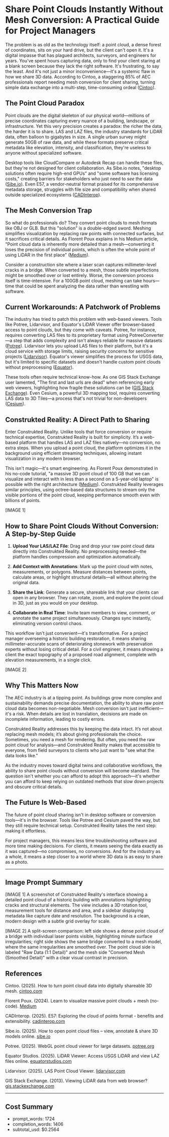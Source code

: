 

# Share Point Clouds Instantly Without Mesh Conversion: A Practical Guide for Project Managers

The problem is as old as the technology itself: a point cloud, a dense forest of coordinates, sits on your hard drive, but the client can't open it. It's a digital impasse that has plagued architects, surveyors, and engineers for years. You've spent hours capturing data, only to find your client staring at a blank screen because they lack the right software. It's frustrating, to say the least. And it's not just a minor inconvenience—it's a systemic flaw in how we share 3D data. According to Cintoo, a staggering 85% of AEC professionals report needing mesh conversion for client sharing, turning simple data exchange into a multi-step, time-consuming ordeal ([Cintoo](https://cintoo.com/en/blog/how-to-turn-point-cloud-data-into-digitally-shareable-3d-mesh)).  

## The Point Cloud Paradox  

Point clouds are the digital skeleton of our physical world—millions of precise coordinates capturing every nuance of a building, landscape, or infrastructure. Yet this very precision creates a paradox: the richer the data, the harder it is to share. LAS and LAZ files, the industry standards for LiDAR data, often balloon to gigabytes in size. A single urban survey might generate 50GB of raw data, and while these formats preserve critical metadata like elevation, intensity, and classification, they're useless to anyone without specialized software.  

Desktop tools like CloudCompare or Autodesk Recap can handle these files, but they're not designed for client collaboration. As Sibe.io notes, "desktop solutions often require high-end GPUs" and "some software has licensing costs," creating barriers for stakeholders who just need to *see* the data ([Sibe.io](https://www.sibe.io/3d-viewer/point-cloud)). Even E57, a vendor-neutral format praised for its comprehensive metadata storage, struggles with file size and compatibility when shared outside specialized ecosystems ([CADInterop](https://www.cadinterop.com/en/formats/cloud-point/e57.html)).  

## The Mesh Conversion Trap  

So what do professionals do? They convert point clouds to mesh formats like OBJ or GLB. But this "solution" is a double-edged sword. Meshing simplifies visualization by replacing raw points with connected surfaces, but it sacrifices critical details. As Florent Poux explains in his Medium article, "Point cloud data is inherently more detailed than a mesh—converting it loses the precision of individual points, which is often the whole point of using LiDAR in the first place" ([Medium](https://medium.com/data-science/learn-to-visualize-massive-point-clouds-3d-mesh-with-no-code-tools-1835dd4be37f)).  

Consider a construction site where a laser scan captures millimeter-level cracks in a bridge. When converted to a mesh, those subtle imperfections might be smoothed over or lost entirely. Worse, the conversion process itself is time-intensive. For a 100GB point cloud, meshing can take hours—time that could be spent analyzing the data rather than wrestling with software.  

## Current Workarounds: A Patchwork of Problems  

The industry has tried to patch this problem with web-based viewers. Tools like Potree, Lidarvisor, and Equator's LiDAR Viewer offer browser-based access to point clouds, but they come with caveats. Potree, for instance, requires converting LAS files to its proprietary format using PotreeConverter—a step that adds complexity and isn't always reliable for massive datasets ([Potree](https://potree.org/)). Lidarvisor lets you upload LAS files to their platform, but it's a cloud service with storage limits, raising security concerns for sensitive projects ([Lidarvisor](https://lidarvisor.com/point-cloud-viewer/)). Equator's viewer simplifies the process for USGS data, but it's limited to specific datasets and doesn't handle custom point clouds without preprocessing ([Equator](https://equatorstudios.com/lidar-viewer/)).  

These tools often require technical know-how. As one GIS Stack Exchange user lamented, "The first and last urls are dead" when referencing early web viewers, highlighting how fragile these solutions can be ([GIS Stack Exchange](https://gis.stackexchange.com/questions/77427/viewing-lidar-data-from-web-browser)). Even Cesium, a powerful 3D mapping tool, requires converting LAS data to 3D Tiles—a process that's not trivial for non-developers ([Cesium](https://cesiumjs.org/Cesium/Apps/Sandcastle/?src=3D%20Tiles%20Point%20Cloud.html&label=3D%20Tiles)).  

## Construkted Reality: A Direct Path to Sharing  

Enter Construkted Reality. Unlike tools that force conversion or require technical expertise, Construkted Reality is built for simplicity. It’s a web-based platform that handles LAS and LAZ files natively—no conversion, no extra steps. When you upload a point cloud, the platform optimizes it in the background using efficient streaming techniques, allowing instant visualization in any modern browser.  

This isn't magic—it's smart engineering. As Florent Poux demonstrated in his no-code tutorial, "a massive 3D point cloud of 100 GB that we can visualize and interact with in less than a second on a 5-year-old laptop" is possible with the right architecture ([Medium](https://medium.com/data-science/learn-to-visualize-massive-point-clouds-3d-mesh-with-no-code-tools-1835dd4be37f)). Construkted Reality leverages similar principles, using octree-based data structures to stream only the visible portions of the point cloud, keeping performance smooth even with billions of points.  

[IMAGE 1]  

## How to Share Point Clouds Without Conversion: A Step-by-Step Guide  

1. **Upload Your LAS/LAZ File**: Drag and drop your raw point cloud data directly into Construkted Reality. No preprocessing needed—the platform handles compression and optimization automatically.  

2. **Add Context with Annotations**: Mark up the point cloud with notes, measurements, or polygons. Measure distances between points, calculate areas, or highlight structural details—all without altering the original data.  

3. **Share the Link**: Generate a secure, shareable link that your clients can open in any browser. They can rotate, zoom, and explore the point cloud in 3D, just as you would on your desktop.  

4. **Collaborate in Real Time**: Invite team members to view, comment, or annotate the same project simultaneously. Changes sync instantly, eliminating version control chaos.  

This workflow isn't just convenient—it's transformative. For a project manager overseeing a historic building restoration, it means sharing millimeter-accurate scans of deteriorating stonework with preservation experts without losing critical detail. For a civil engineer, it means showing a client the exact topography of a proposed road alignment, complete with elevation measurements, in a single click.  

[IMAGE 2]  

## Why This Matters Now  

The AEC industry is at a tipping point. As buildings grow more complex and sustainability demands precise documentation, the ability to share raw point cloud data becomes non-negotiable. Mesh conversion isn't just inefficient—it's a risk. When details are lost in translation, decisions are made on incomplete information, leading to costly errors.  

Construkted Reality addresses this by keeping the data intact. It’s not about replacing mesh models; it’s about giving professionals the choice. Sometimes, you need a mesh for rendering. But often, you need the raw point cloud for analysis—and Construkted Reality makes that accessible to everyone, from field surveyors to clients who just want to "see what the data looks like."  

As the industry moves toward digital twins and collaborative workflows, the ability to share point clouds without conversion will become standard. The question isn't whether you can afford to adopt this approach—it's whether you can afford to keep relying on outdated methods that slow down projects and obscure critical details.  

## The Future Is Web-Based  

The future of point cloud sharing isn't in desktop software or conversion tools—it's in the browser. Tools like Potree and Cesium paved the way, but they still require technical setup. Construkted Reality takes the next step: making it effortless.  

For project managers, this means less time troubleshooting software and more time making decisions. For clients, it means seeing the data exactly as it was captured—no compromises, no conversions. And for the industry as a whole, it means a step closer to a world where 3D data is as easy to share as a photo.  

---

## Image Prompt Summary  

[IMAGE 1] A screenshot of Construkted Reality's interface showing a detailed point cloud of a historic building with annotations highlighting cracks and structural elements. The view includes a 3D rotation tool, measurement tools for distance and area, and a sidebar displaying metadata like capture date and resolution. The background is a clean, modern design with a subtle grid overlay for scale.  

[IMAGE 2] A split-screen comparison: left side shows a dense point cloud of a bridge with individual laser points visible, highlighting minute surface irregularities; right side shows the same bridge converted to a mesh model, where the same irregularities are smoothed over. The point cloud side is labeled "Raw Data (1:1 Detail)" and the mesh side "Converted Mesh (Smoothed Detail)" with a clear visual contrast in precision.  

## References  

Cintoo. (2025). How to turn point cloud data into digitally shareable 3D mesh. [cintoo.com](https://cintoo.com/en/blog/how-to-turn-point-cloud-data-into-digitally-shareable-3d-mesh)  

Florent Poux. (2024). Learn to visualize massive point clouds + mesh (no-code). [Medium](https://medium.com/data-science/learn-to-visualize-massive-point-clouds-3d-mesh-with-no-code-tools-1835dd4be37f)  

CADInterop. (2025). E57: Exploring the cloud of points format - benefits and extensibility. [cadinterop.com](https://www.cadinterop.com/en/formats/cloud-point/e57.html)  

Sibe.io. (2025). How to open point cloud files – view, annotate & share 3D models online. [sibe.io](https://www.sibe.io/3d-viewer/point-cloud)  

Potree. (2025). WebGL point cloud viewer for large datasets. [potree.org](https://potree.org/)  

Equator Studios. (2025). LiDAR Viewer: Access USGS LiDAR and view LAZ files online. [equatorstudios.com](https://equatorstudios.com/lidar-viewer/)  

Lidarvisor. (2025). LAS Point Cloud Viewer. [lidarvisor.com](https://lidarvisor.com/point-cloud-viewer/)  

GIS Stack Exchange. (2013). Viewing LiDAR data from web browser? [gis.stackexchange.com](https://gis.stackexchange.com/questions/77427/viewing-lidar-data-from-web-browser)

---

## Cost Summary

- prompt_words: 1724
- completion_words: 1406
- subtotal_usd: $0.2564
